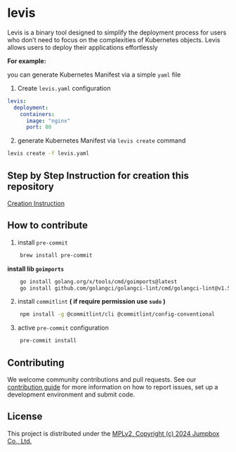 # levis

Levis is a binary tool designed to simplify the deployment process for users who don’t need to focus on the complexities of Kubernetes objects. Levis allows users to deploy their applications effortlessly

**For example:**

you can generate Kubernetes Manifest via a simple `yaml` file
1. Create `levis.yaml` configuration
```yaml
levis:
  deployment:
    containers:
      image: "nginx"
      port: 80
```

2. generate Kubernetes Manifest via `levis create` command
```bash
levis create -f levis.yaml
```

## Step by Step Instruction for creation this repository
[Creation Instruction](./docs/instuction.md)

## How to contribute
1. install `pre-commit`
```bash
    brew install pre-commit
```
**install lib `goimports`**
```bash
    go install golang.org/x/tools/cmd/goimports@latest
    go install github.com/golangci/golangci-lint/cmd/golangci-lint@v1.58.1
```

2. install `commitlint` **( if require permission use `sudo` )**
```bash
    npm install -g @commitlint/cli @commitlint/config-conventional
```
3. active `pre-commit` configuration
```bash
    pre-commit install
```

## Contributing

We welcome community contributions and pull requests. See our [contribution
guide](./CONTRIBUTING.md) for more information on how to report issues, set up a
development environment and submit code.

## License
This project is distributed under the [MPLv2, Copyright (c) 2024 Jumpbox Co., Ltd.](./LICENSE)
